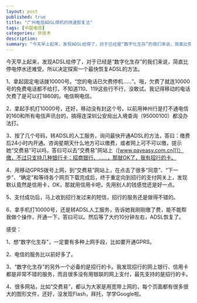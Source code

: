```yaml
---
layout: post
published: true
title: "广州电信ADSL停机的快速恢复法"
tags: [中国电信]
categories: 非技术    
description: 
summary: "今天早上起来，发现ADSL给停了，对于已经是“数字化生存”的我们来说，简直比停电停水还难受。所以决定探索一个最快恢复ADSL的方法。 1、拿起固定电话拨10000号。“您的电话已欠费停机……”。哦，欠费了就连10000号的免费电话都不给打。"
---
```

今天早上起来，发现ADSL给停了，对于已经是“数字化生存”的我们来说，简直比停电停水还难受。所以决定探索一个最快恢复ADSL的方法。  
  
1、拿起固定电话拨10000号。“您的电话已欠费停机……”。哦，欠费了就连10000号的免费电话都不给打。不知道110、119这些行不行，没敢试。我记得移动的电话欠费了是可以打1860的。电信啊电信。  
  
2、拿起手机打10000号，还好，移动没有封这个号。以前用神州行是打不通电信的160和所有电信声讯台的，搞得连深圳公安局出入境查询（95000100）都没办法打。  
  
3、按了几个号码，转ADSL的人工服务，询问最快开通ADSL的方法，答曰：缴费后24小时内开通。咨询星期天什么地方可以缴费，或者网上可不可以缴，提示她“交费易”可以吗，答曰可以去“交费易”网站上（[www.payeasy.com.cn][]）缴，不过只支持几种银行卡：招商银行、……，那就OK了，我有招行的卡。  
  
4、用移动GPRS拨号上网，到“交费易”网站上，在点击了很多“同意”、“下一步”、“确定”和等待各个网页下载完成后，终于重定向到招行的支付网关上，发现默认竟然是信用卡，OK，那就用信用卡吧，先用别人的钱感觉还是好一点。  
  
5、支付成功后，马上收到招行发过来的短信，招行的服务还是做得不错的。  
  
6、拿手机打10000号，还是转ADSL人工服务，告诉她我刚刚缴了费，能不能帮我做个操作，开通一下，答曰可以。然后等了大约10分钟左右，ADSL恢复了。  
  
感受：  
  
1、想“数字化生存”，一定要有多种上网手段，比如要开通GPRS。  
  
2、电信的服务比以前好多了。  
  
3、“数字化生存”的另外一个必备的是招行的卡。我发现招行的网上银行、信用卡都是非常不错的服务，而且很多没有用银联的网上支付，最先支持的是招行的卡。  
  
4、很多网站，比如“交费易”，都认为大家是用宽带上网的，每个页面都有很多很大的图形文件，还好，没发现Flash，拜托，学学Google啦。


[www.payeasy.com.cn]: http://www.payeasy.com.cn